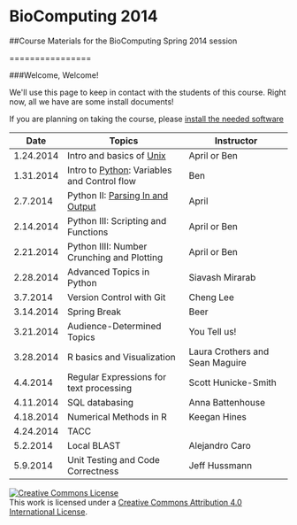 # BioComputing 2014
##Course Materials for the BioComputing Spring 2014 session

================


###Welcome, Welcome!

We'll use this page to keep in contact with the students of this course. Right now, all we have are some install documents!

If you are planning on taking the course, please [install the needed software](https://github.com/wrightaprilm/BioComputing2014/blob/master/install.md)

|Date | Topics | Instructor | 
|-----|-----|-----|
|1.24.2014	| Intro and basics of [Unix](https://github.com/wrightaprilm/BioComputing2014/tree/master/lesson_1) 	|April or Ben |	
|1.31.2014	| Intro to [Python](https://github.com/wrightaprilm/BioComputing2014/tree/master/lesson_2): Variables and Control flow |Ben |	
|2.7.2014	| Python II: [Parsing In and Output](https://github.com/wrightaprilm/BioComputing2014/tree/master/lesson_3)	|	April |
|2.14.2014	| Python III: Scripting and Functions 	|April or Ben|	
|2.21.2014	| Python IIII: Number Crunching and Plotting 	|April or Ben |	
|2.28.2014      | Advanced Topics in Python	| Siavash Mirarab |
|3.7.2014	|Version Control with Git	| Cheng Lee  |
|3.14.2014	|Spring Break			| Beer |
|3.21.2014	|Audience-Determined Topics	| You Tell us!|
|3.28.2014	|R basics and Visualization	| Laura Crothers and Sean Maguire |
|4.4.2014	|Regular Expressions for text processing	| Scott Hunicke-Smith |
|4.11.2014	|SQL databasing			| Anna Battenhouse |
|4.18.2014	|Numerical Methods in R		| Keegan Hines |
|4.24.2014	|TACC	 			| |
|5.2.2014	| Local BLAST			| Alejandro Caro |
|5.9.2014	| Unit Testing and Code Correctness	| Jeff Hussmann |

<a rel="license" href="http://creativecommons.org/licenses/by/4.0/"><img alt="Creative Commons License" style="border-width:0" src="http://i.creativecommons.org/l/by/4.0/88x31.png" /></a><br />This work is licensed under a <a rel="license" href="http://creativecommons.org/licenses/by/4.0/">Creative Commons Attribution 4.0 International License</a>.
